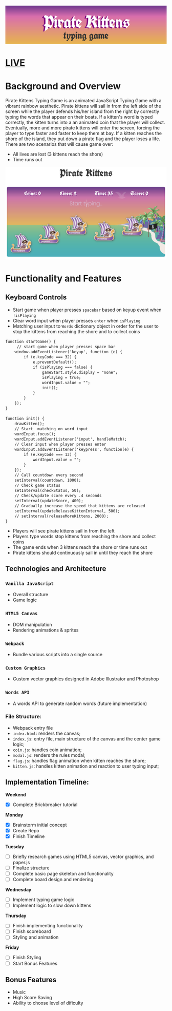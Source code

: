 ![Logo](src/assets/img/logo.jpg)

# [LIVE](https://cocoelizabeth.github.io/pirate_kittens_typing_game/)

# Background and Overview
Pirate Kittens Typing Game is an animated JavaScript Typing Game with a vibrant rainbow aesthetic. Pirate kittens will sail in from the left side of the screen while the player defends his/her island from the right by correctly typing the words that appear on their boats. If a kitten's word is typed correctly, the kitten turns into a an animated coin that the player will collect.  Eventually, more and more pirate kittens will enter the screen, forcing the player to type faster and faster to keep them at bay. If a kitten reaches the shore of the island, they put down a pirate flag and the player loses a life. There are two scenarios that will cause game over:
* All lives are lost (3 kittens reach the shore)
* Time runs out

![Screenshot](https://raw.githubusercontent.com/cocoelizabeth/pirate_kittens_typing_game/master/pirate-kittens-screen-shot.png)


# Functionality and Features

## Keyboard Controls

- Start game when player presses `spacebar` based on keyup event when `!isPlaying`
- Clear word input when player presses `enter` when `isPlaying`
- Matching user input to `Words` dictionary object in order for  the user to stop the kittens from reaching the shore and to collect coins

```
function startGame() {
     // start game when player presses space bar
    window.addEventListener('keyup', function (e) {
        if (e.keyCode === 32) {
            e.preventDefault();
            if (isPlaying === false) {
                gameStart.style.display = "none";
                isPlaying = true;
                wordInput.value = "";
                init();
            }
        }
    });
}

function init() {
    drawKitten();
    // Start  matching on word input
    wordInput.focus();
    wordInput.addEventListener('input', handleMatch);
    // Clear input when player presses enter
    wordInput.addEventListener('keypress', function(e) {
        if (e.keyCode === 13) {
            wordInput.value = "";
        }
    });
    // Call countdown every second
    setInterval(countdown, 1000);
    // Check game status
    setInterval(checkStatus, 50);
    // Check/update score every .4 seconds
    setInterval(updateScore, 400);
    // Gradually increase the speed that kittens are released
    setInterval(updateReleaseKittenInterval, 500);
    // setInterval(releaseMoreKittens, 2000);
}
```

* Players will see pirate kittens sail in from the left
* Players type words stop kittens from reaching the shore and collect coins 
* The game ends when 3 kittens reach the shore or time runs out
* Pirate kittens should continuously sail in until they reach the shore 


## Technologies and Architecture
### `Vanilla JavaScript`
* Overall structure
* Game logic

### `HTML5 Canvas`
* DOM manipulation
* Rendering animations & sprites

### `Webpack` 
* Bundle various scripts into a single source

### `Custom Graphics`
* Custom vector graphics designed in Adobe Illustrator and Photoshop

### `Words API`
* A words API to generate random words (future implementation)

### File Structure:
* Webpack entry file
* `index.html`: renders the canvas;
* `index.js`: entry file, main structure of the canvas and the center game logic;
* `coin.js`: handles coin animation;
* `modal.js`: renders the rules modal;
* `flag.js`: handles flag animation when kitten reaches the shore;
* `kitten.js`: handles kitten animation and reaction to user typing input; 



## Implementation Timeline:
**Weekend**
- [x] Complete Brickbreaker tutorial

**Monday**
- [x] Brainstorm initial concept
- [x] Create Repo
- [x] Finish Timeline

**Tuesday**
- [ ] Briefly research games using HTML5 canvas,  vector graphics, and paper.js
- [ ] Finalize structure
- [ ] Complete basic page skeleton and functionality
- [ ] Complete board design and rendering

**Wednesday**
- [ ] Implement typing game logic
- [ ] Implement logic to slow down kittens

**Thursday**
- [ ] Finish implementing functionality
- [ ] Finish scoreboard
- [ ] Styling and animation

**Friday**
- [ ] Finish Styling
- [ ] Start Bonus Features

## Bonus Features
* Music
* High Score Saving
* Ability to choose level of dificulty 


